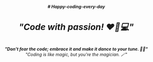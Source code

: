 <center><i><b># Happy-coding-every-day</br></b>
 <h1>"Code with passion! ❤️🚀💻"</h1><br>
<b>"Don't fear the code; embrace it and make it dance to your tune. 💃🕺"</b></br>
 "Coding is like magic, but you're the magician. 🪄"</i>
</center>


